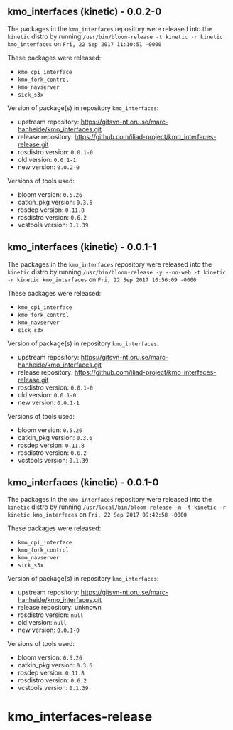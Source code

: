 ## kmo_interfaces (kinetic) - 0.0.2-0

The packages in the `kmo_interfaces` repository were released into the `kinetic` distro by running `/usr/bin/bloom-release -t kinetic -r kinetic kmo_interfaces` on `Fri, 22 Sep 2017 11:10:51 -0000`

These packages were released:
- `kmo_cpi_interface`
- `kmo_fork_control`
- `kmo_navserver`
- `sick_s3x`

Version of package(s) in repository `kmo_interfaces`:

- upstream repository: https://gitsvn-nt.oru.se/marc-hanheide/kmo_interfaces.git
- release repository: https://github.com/iliad-project/kmo_interfaces-release.git
- rosdistro version: `0.0.1-0`
- old version: `0.0.1-1`
- new version: `0.0.2-0`

Versions of tools used:

- bloom version: `0.5.26`
- catkin_pkg version: `0.3.6`
- rosdep version: `0.11.8`
- rosdistro version: `0.6.2`
- vcstools version: `0.1.39`


## kmo_interfaces (kinetic) - 0.0.1-1

The packages in the `kmo_interfaces` repository were released into the `kinetic` distro by running `/usr/bin/bloom-release -y --no-web -t kinetic -r kinetic kmo_interfaces` on `Fri, 22 Sep 2017 10:56:09 -0000`

These packages were released:
- `kmo_cpi_interface`
- `kmo_fork_control`
- `kmo_navserver`
- `sick_s3x`

Version of package(s) in repository `kmo_interfaces`:

- upstream repository: https://gitsvn-nt.oru.se/marc-hanheide/kmo_interfaces.git
- release repository: https://github.com/iliad-project/kmo_interfaces-release.git
- rosdistro version: `0.0.1-0`
- old version: `0.0.1-0`
- new version: `0.0.1-1`

Versions of tools used:

- bloom version: `0.5.26`
- catkin_pkg version: `0.3.6`
- rosdep version: `0.11.8`
- rosdistro version: `0.6.2`
- vcstools version: `0.1.39`


## kmo_interfaces (kinetic) - 0.0.1-0

The packages in the `kmo_interfaces` repository were released into the `kinetic` distro by running `/usr/local/bin/bloom-release -n -t kinetic -r kinetic kmo_interfaces` on `Fri, 22 Sep 2017 09:42:58 -0000`

These packages were released:
- `kmo_cpi_interface`
- `kmo_fork_control`
- `kmo_navserver`
- `sick_s3x`

Version of package(s) in repository `kmo_interfaces`:

- upstream repository: https://gitsvn-nt.oru.se/marc-hanheide/kmo_interfaces.git
- release repository: unknown
- rosdistro version: `null`
- old version: `null`
- new version: `0.0.1-0`

Versions of tools used:

- bloom version: `0.5.26`
- catkin_pkg version: `0.3.6`
- rosdep version: `0.11.8`
- rosdistro version: `0.6.2`
- vcstools version: `0.1.39`


# kmo_interfaces-release